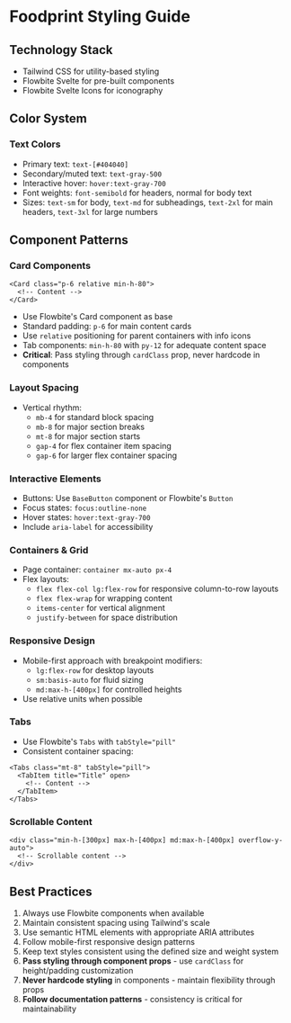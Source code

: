 # Foodprint Styling Guide

## Technology Stack
- Tailwind CSS for utility-based styling
- Flowbite Svelte for pre-built components
- Flowbite Svelte Icons for iconography

## Color System
### Text Colors
- Primary text: `text-[#404040]`
- Secondary/muted text: `text-gray-500`
- Interactive hover: `hover:text-gray-700`
- Font weights: `font-semibold` for headers, normal for body text
- Sizes: `text-sm` for body, `text-md` for subheadings, `text-2xl` for main headers, `text-3xl` for large numbers

## Component Patterns

### Card Components
```svelte
<Card class="p-6 relative min-h-80">
  <!-- Content -->
</Card>
```
- Use Flowbite's Card component as base
- Standard padding: `p-6` for main content cards
- Use `relative` positioning for parent containers with info icons
- Tab components: `min-h-80` with `py-12` for adequate content space
- **Critical**: Pass styling through `cardClass` prop, never hardcode in components

### Layout Spacing
- Vertical rhythm:
  - `mb-4` for standard block spacing
  - `mb-8` for major section breaks
  - `mt-8` for major section starts
  - `gap-4` for flex container item spacing
  - `gap-6` for larger flex container spacing

### Interactive Elements
- Buttons: Use `BaseButton` component or Flowbite's `Button`
- Focus states: `focus:outline-none`
- Hover states: `hover:text-gray-700`
- Include `aria-label` for accessibility

### Containers & Grid
- Page container: `container mx-auto px-4`
- Flex layouts:
  - `flex flex-col lg:flex-row` for responsive column-to-row layouts
  - `flex flex-wrap` for wrapping content
  - `items-center` for vertical alignment
  - `justify-between` for space distribution

### Responsive Design
- Mobile-first approach with breakpoint modifiers:
  - `lg:flex-row` for desktop layouts
  - `sm:basis-auto` for fluid sizing
  - `md:max-h-[400px]` for controlled heights
- Use relative units when possible

### Tabs
- Use Flowbite's `Tabs` with `tabStyle="pill"`
- Consistent container spacing:
```svelte
<Tabs class="mt-8" tabStyle="pill">
  <TabItem title="Title" open>
    <!-- Content -->
  </TabItem>
</Tabs>
```

### Scrollable Content
```svelte
<div class="min-h-[300px] max-h-[400px] md:max-h-[400px] overflow-y-auto">
  <!-- Scrollable content -->
</div>
```

## Best Practices
1. Always use Flowbite components when available
2. Maintain consistent spacing using Tailwind's scale
3. Use semantic HTML elements with appropriate ARIA attributes
4. Follow mobile-first responsive design patterns
5. Keep text styles consistent using the defined size and weight system
6. **Pass styling through component props** - use `cardClass` for height/padding customization
7. **Never hardcode styling** in components - maintain flexibility through props
8. **Follow documentation patterns** - consistency is critical for maintainability
